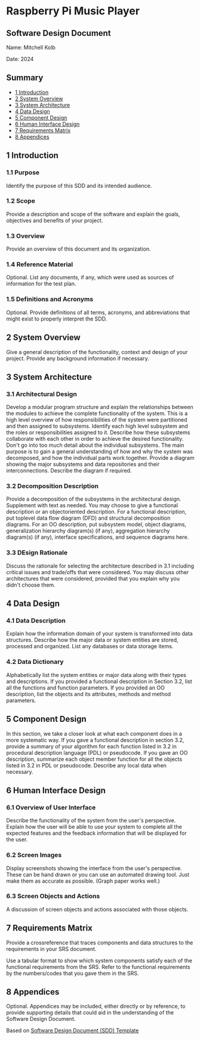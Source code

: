 
# Raspberry Pi Music Player
## Software Design Document

Name: Mitchell Kolb

Date: 2024

## Summary

- [1 Introduction](#1-introduction)
- [2 System Overview](#2-system-overview)
- [3 System Architecture](#3-system-architecture)
- [4 Data Design](#4-data-design)
- [5 Component Design](#5-component-design)
- [6 Human Interface Design](#6-human-interface-design)
- [7 Requirements Matrix](#7-requirements-matrix)
- [8 Appendices](#8-appendices)

## 1 Introduction

### 1.1 Purpose

Identify the purpose of this SDD and its intended audience. 

### 1.2 Scope

Provide a description and scope of the software and explain the goals, objectives and benefits of your project.

### 1.3 Overview

Provide an overview of this document and its organization.

### 1.4 Reference Material

Optional. List any documents, if any, which were used as sources of information for the test plan. 

### 1.5 Definitions and Acronyms

Optional. Provide definitions of all terms, acronyms, and abbreviations that might exist to properly interpret the SDD.

## 2 System Overview

Give a general description of the functionality, context and design of your project. Provide any background information if necessary. 

## 3 System Architecture

### 3.1 Architectural Design

Develop a modular program structure and explain the relationships between the modules to achieve the complete functionality of the system. This is a high level overview of how responsibilities of the system were partitioned and then assigned to subsystems. Identify each high level subsystem and the roles or responsibilities assigned to it. Describe how these subsystems collaborate with each other in order to achieve the desired functionality. Don't go into too much detail about the individual subsystems. The main purpose is to gain a general understanding of how and why the system was decomposed, and how the individual parts work together. Provide a diagram showing the major subsystems and data repositories and their interconnections. Describe the diagram if required. 

### 3.2 Decomposition Description

Provide a decomposition of the subsystems in the architectural design. Supplement with text as needed. You may choose to give a functional description or an objectoriented description. For a functional description, put toplevel data flow diagram (DFD) and structural decomposition diagrams. For an OO description, put subsystem model, object diagrams, generalization hierarchy diagram(s) (if any), aggregation hierarchy diagram(s) (if any), interface specifications, and sequence diagrams here. 

### 3.3 DEsign Rationale

Discuss the rationale for selecting the architecture described in 3.1 including critical issues and trade/offs that were considered. You may discuss other architectures that were considered, provided that you explain why you didn't choose them. 

## 4 Data Design

### 4.1 Data Description

Explain how the information domain of your system is transformed into data structures. Describe how the major data or system entities are stored, processed and organized. List any databases or data storage items. 

### 4.2 Data Dictionary

Alphabetically list the system entities or major data along with their types and descriptions. If you provided a functional description in Section 3.2, list all the functions and function parameters. If you provided an OO description, list the objects and its attributes, methods and method parameters. 

## 5 Component Design

In this section, we take a closer look at what each component does in a more systematic way. If you gave a functional description in section 3.2, provide a summary of your algorithm for each function listed in 3.2 in procedural description language (PDL) or pseudocode. If you gave an OO description, summarize each object member function for all the objects listed in 3.2 in PDL or pseudocode. Describe any local data when necessary. 

## 6 Human Interface Design

### 6.1 Overview of User Interface

Describe the functionality of the system from the user's perspective. Explain how the user will be able to use your system to complete all the expected features and the feedback information that will be displayed for the user. 

### 6.2 Screen Images

Display screenshots showing the interface from the user's perspective. These can be hand drawn or you can use an automated drawing tool. Just make them as accurate as possible. (Graph paper works well.) 

### 6.3 Screen Objects and Actions

A discussion of screen objects and actions associated with those objects. 

## 7 Requirements Matrix

Provide a crossreference that traces components and data structures to the requirements in your SRS document.

Use a tabular format to show which system components satisfy each of the functional requirements from the SRS. Refer to the functional requirements by the numbers/codes that you gave them in the SRS.

## 8 Appendices

Optional. Appendices may be included, either directly or by reference, to provide supporting details that could aid in the understanding of the Software Design Document.

Based on [Software Design Document (SDD) Template ](https://devlegalsimpli.blob.core.windows.net/pdfseoforms/pdf-20180219t134432z-001/pdf/software-design-document-2.pdf)